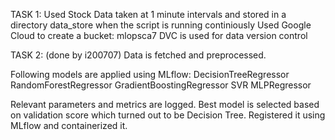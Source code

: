 TASK 1:
Used Stock Data taken at 1 minute intervals and stored in a directory data_store when the script is running continiously
Used Google Cloud to create a bucket: mlopsca7
DVC is used for data version control



TASK 2:  (done by i200707)
Data is fetched and preprocessed.  

Following models are applied using MLflow:
  DecisionTreeRegressor
  RandomForestRegressor
  GradientBoostingRegressor
  SVR
  MLPRegressor

Relevant parameters and metrics are logged. Best model is selected based on validation score which turned out to be Decision Tree. Registered it using MLflow and containerized it. 

  
